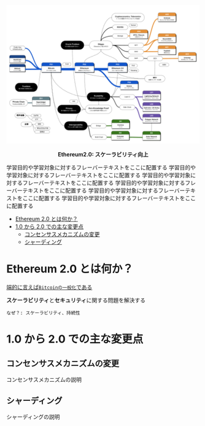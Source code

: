 <center>

  ![](../chart.drawio.svg)

  **Ethereum2.0: スケーラビリティ向上**

</center>

学習目的や学習対象に対するフレーバーテキストをここに配置する
学習目的や学習対象に対するフレーバーテキストをここに配置する
学習目的や学習対象に対するフレーバーテキストをここに配置する
学習目的や学習対象に対するフレーバーテキストをここに配置する
学習目的や学習対象に対するフレーバーテキストをここに配置する
学習目的や学習対象に対するフレーバーテキストをここに配置する

- [Ethereum 2.0 とは何か？](#ethereum-20-とは何か)
- [1.0 から 2.0 での主な変更点](#10-から-20-での主な変更点)
  - [コンセンサスメカニズムの変更](#コンセンサスメカニズムの変更)
  - [シャーディング](#シャーディング)


# Ethereum 2.0 とは何か？

[端的に言えば`Bitcoinの一般化`である](../P02_ethereum/1_introduction.md#端的に言えばbitcoinの一般化である)
 
**スケーラビリティ**と**セキュリティ**に関する問題を解決する

`なぜ？: スケーラビリティ、持続性`


# 1.0 から 2.0 での主な変更点

## コンセンサスメカニズムの変更

コンセンサスメカニズムの説明

## シャーディング

シャーディングの説明
